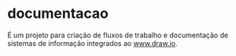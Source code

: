 # documentacao
É um projeto para criação de fluxos de trabalho e documentação de sistemas de informação integrados ao www.draw.io.
